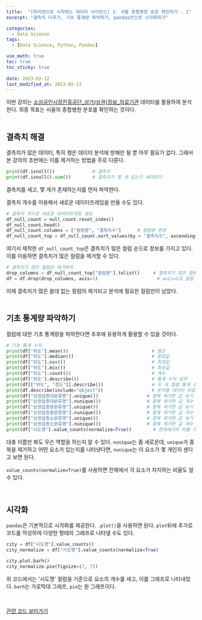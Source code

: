 ```yaml
---
title:  "[파이썬으로 시작하는 데이터 사이언스] 3. 서울 종합병원 분포 확인하기 - 1"
excerpt: "결측치 다루기, 기초 통계량 파악하기, pandas만으로 시각화하기"

categories:
  - Data Science
tags:
  - [Data Science, Python, Pandas]

use_math: true
toc: true
toc_sticky: true
 
date: 2023-02-12
last_modified_at: 2023-02-12
---
```


이번 강의는 [소상공인시장진흥공단_상가(상권)정보_의료기관](https://www.data.go.kr/data/15069540/fileData.do) 데이터를 활용하여 분석한다. 최종 목표는 서울의 종합병원 분포를 확인하는 것이다.  
<br/>

## 결측치 해결
결측치가 많은 데이터, 특히 행은 데이터 분석에 방해만 될 뿐 아무 필요가 없다. 그래서 본 강의의 초반에는 이를 제거하는 방법을 주로 다룬다.

```python
print(df.isnull())              # 결측치
print(df.isnull().sum())        # 결측치가 몇 개 있는지 세어준다
```
결측치를 세고, 몇 개가 존재하는지를 먼저 파악한다.

결측치 개수를 이용해서 새로운 데이터프레임을 만들 수도 있다.

```python
# 결측치 개수로 새로운 데이터프레임 생성
df_null_count = null_count.reset_index()
df_null_count.head()
df_null_count.columns = ["컬럼명", "결측치수"]      # 컬럼명 변경
df_null_count_top = df_null_count.sort_values(by = "결측치수", ascending=False).head(10)
```
여기서 제작한 `df_null_count_top`은 결측치가 많은 컬럼 순으로 정보를 가지고 있다. 이를 이용하면 결측치가 많은 컬럼을 제거할 수 있다.
```python
# 결측치가 많은 컬럼은 제거하자
drop_columns = df_null_count_top["컬럼명"].tolist()     # 결측치가 많은 컬럼 선별
df = df.drop(drop_columns, axis=1)                      # axis=1로 컬럼 기준의 drop
```
이제 결측치가 많은 쓸데 없는 컬럼이 제거되고 분석에 필요한 컬럼만이 남았다.   
<br/>

## 기초 통계량 파악하기
컬럼에 대한 기초 통계량을 파악한다면 추후에 유용하게 활용할 수 있을 것이다.
```python
# 기초 통계 수치
print(df["위도"].mean())                               # 평균
print(df["위도"].median())                             # 중앙값
print(df["위도"].max())                                # 최댓값
print(df["위도"].mix())                                # 최솟값
print(df["위도"].count())                              # 개수
print(df["위도"].describe())                           # 통계 수치 요약
print(df[["위도", "경도"]].describe())                  # 두 개 컬럼 통계 수치 요약
print(df.describe(include="object"))                  # 문자열 데이터 타입 요약
print(df["상권업종대분류명"].unique())                  # 중복 제거한 값 보기
print(df["상권업종대분류명"].nunique())                 # 중복 제거한 값 개수 세기
print(df["상권업종중분류명"].unique())                  # 중복 제거한 값 보기
print(df["상권업종중분류명"].nunique())                 # 중복 제거한 값 개수 세기
print(df["상권업종소분류명"].unique())                  # 중복 제거한 값 보기
print(df["상권업종소분류명"].nunique())                 # 중복 제거한 값 개수 세기
print(df["시도명"].value_counts(normalize=True))        # 전체에서의 비율 계산
```
대충 이름만 봐도 무슨 역할을 하는지 알 수 있다. `nunique`는 좀 새로운데, `unique`가 중복을 제거하고 어떤 요소가 있는지를 나타낸다면, `nunique`는 이 요소가 몇 개인지 센다고 보면 된다. 

`value_counts(normalize=True)`를 사용하면 전체에서 각 요소가 차지하는 비율도 알 수 있다.

<br/>

## 시각화
`pandas`은 기본적으로 시각화를 제공한다. `.plot()`을 사용하면 된다. `plot`뒤에 추가로 코드를 작성하여 다양한 형태의 그래프로 나타낼 수도 있다.
```python
city = df["시도명"].value_counts()
city_normalize = df["시도명"].value_counts(normalize=True)

city.plot.barh()
city_normalize.pie(figsize=(7, 7))
```
위 코드에서는 '시도명' 컬럼을 기준으로 요소의 개수를 세고, 이를 그래프로 나타내었다. `barh`는 가로막대 그래프, `pie`는 원 그래프이다.

<br/>

[관련 코드 보러가기](https://github.com/Hyun3246/Code-Warehouse/tree/main/%ED%8C%8C%EC%9D%B4%EC%8D%AC%EC%9C%BC%EB%A1%9C%20%EC%8B%9C%EC%9E%91%ED%95%98%EB%8A%94%20%EB%8D%B0%EC%9D%B4%ED%84%B0%20%EC%82%AC%EC%9D%B4%EC%96%B8%EC%8A%A4)   
